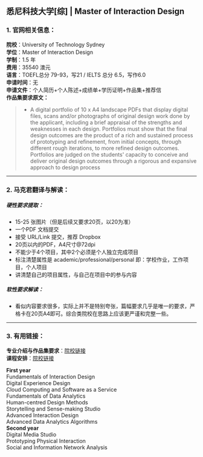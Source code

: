 ## 悉尼科技大学[综] | Master of Interaction Design

### 1. 官网相关信息：

**院校**：University of Technology Sydney  
**学位**：Master of Interaction Design  
**学制**：1.5 年  
**费用**：35540 澳元  
**语言**：TOEFL总分 79-93，写21 / IELTS 总分 6.5，写作6.0     
**申请时间**：无  
**申请文件**：个人简历+个人陈述+成绩单+学历证明+作品集+推荐信  
**作品集要求原文：**   

> - A digital portfolio of 10 x A4 landscape PDFs that display digital files, scans and/or photographs of original design work done by the applicant, including a brief appraisal of the strengths and weaknesses in each design. Portfolios must show that the final design outcomes are the product of a rich and sustained process of prototyping and refinement, from initial concepts, through different rough iterations, to more refined design outcomes. Portfolios are judged on the students' capacity to conceive and deliver original design outcomes through a rigorous and expansive approach to design process



---


### 2. 马克君翻译与解读：

##### 硬性要求提取：
- 15-25 张图片（但是后续又要求20页，以20为准）
- 一个PDF 文档提交
- 接受 URL/Link 提交，推荐 Dropbox
- 20页以内的PDF，A4尺寸@72dpi
- 不能少于4个项目，其中2个必须是个人独立完成项目
- 标注清楚属性是 academic/professional/personal 即：学校作业，工作项目，个人项目
- 讲清楚自己的项目属性，与自己在项目中的参与内容

##### 软性要求解读：
- 看似内容要求很多，实际上并不是特别夸张，篇幅要求几乎是唯一的要求，严格卡在20页A4即可。综合类院校在思路上应该更严谨和完整一些。


---


### 3. 有用链接：

**专业介绍与作品集要求**：[院校链接](https://www.uts.edu.au/future-students/find-a-course/master-interaction-design)  
**课程安排**：[院校链接](https://www.uts.edu.au/future-students/find-a-course/master-interaction-design)  

**First year**  
Fundamentals of Interaction Design  
Digital Experience Design  
Cloud Computing and Software as a Service  
Fundamentals of Data Analytics  
Human-centred Design Methods  
Storytelling and Sense-making Studio  
Advanced Interaction Design  
Advanced Data Analytics Algorithms  
**Second year**  
Digital Media Studio  
Prototyping Physical Interaction  
Social and Information Network Analysis  

